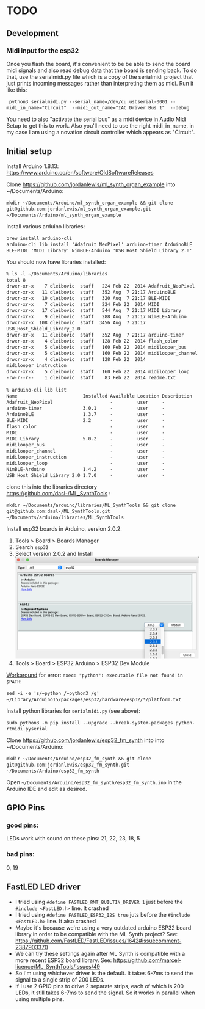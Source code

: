 # TODO

## Development

### Midi input for the esp32

Once you flash the board, it's convenient to be be able to send the board midi signals and also read debug data that the board is sending back. To do that, use the serialmidi.py file which is a copy of the serialmidi project that just prints incoming messages rather than interpreting them as midi. Run it like this:

```
 python3 serialmidi.py --serial_name=/dev/cu.usbserial-0001 --midi_in_name="Circuit"  --midi_out_name="IAC Driver Bus 1"  --debug
```

You need to also "activate the serial bus" as a midi device in Audio Midi Setup to get this to work. Also you'll need to use the right midi_in_name, in my case I am using a novation circuit controller which appears as "Circuit".

## Initial setup

Install Arduino 1.8.13: https://www.arduino.cc/en/software/OldSoftwareReleases

Clone https://github.com/jordanlewis/ml_synth_organ_example into ~/Documents/Arduino:
```
mkdir ~/Documents/Arduino/ml_synth_organ_example && git clone git@github.com:jordanlewis/ml_synth_organ_example.git ~/Documents/Arduino/ml_synth_organ_example
```

Install various arduino libraries:
```
brew install arduino-cli
arduino-cli lib install 'Adafruit NeoPixel' arduino-timer ArduinoBLE BLE-MIDI 'MIDI Library' NimBLE-Arduino 'USB Host Shield Library 2.0'
```

You should now have libraries installed:
```
% ls -l ~/Documents/Arduino/libraries
total 8
drwxr-xr-x    7 dleibovic  staff   224 Feb 22  2014 Adafruit_NeoPixel
drwxr-xr-x   11 dleibovic  staff   352 Aug  7 21:17 ArduinoBLE
drwxr-xr-x   10 dleibovic  staff   320 Aug  7 21:17 BLE-MIDI
drwxr-xr-x    7 dleibovic  staff   224 Feb 22  2014 MIDI
drwxr-xr-x   17 dleibovic  staff   544 Aug  7 21:17 MIDI_Library
drwxr-xr-x    9 dleibovic  staff   288 Aug  7 21:17 NimBLE-Arduino
drwxr-xr-x  108 dleibovic  staff  3456 Aug  7 21:17 USB_Host_Shield_Library_2.0
drwxr-xr-x   11 dleibovic  staff   352 Aug  7 21:17 arduino-timer
drwxr-xr-x    4 dleibovic  staff   128 Feb 22  2014 flash_color
drwxr-xr-x    5 dleibovic  staff   160 Feb 22  2014 midilooper_bus
drwxr-xr-x    5 dleibovic  staff   160 Feb 22  2014 midilooper_channel
drwxr-xr-x    4 dleibovic  staff   128 Feb 22  2014 midilooper_instruction
drwxr-xr-x    5 dleibovic  staff   160 Feb 22  2014 midilooper_loop
-rw-r--r--    1 dleibovic  staff    83 Feb 22  2014 readme.txt

% arduino-cli lib list
Name                        Installed Available Location Description
Adafruit_NeoPixel                     -         user     -
arduino-timer               3.0.1     -         user     -
ArduinoBLE                  1.3.7     -         user     -
BLE-MIDI                    2.2       -         user     -
flash_color                           -         user     -
MIDI                                  -         user     -
MIDI Library                5.0.2     -         user     -
midilooper_bus                        -         user     -
midilooper_channel                    -         user     -
midilooper_instruction                -         user     -
midilooper_loop                       -         user     -
NimBLE-Arduino              1.4.2     -         user     -
USB Host Shield Library 2.0 1.7.0     -         user     -
```

clone this into the libraries directory https://github.com/dasl-/ML_SynthTools :
```
mkdir ~/Documents/arduino/libraries/ML_SynthTools && git clone git@github.com:dasl-/ML_SynthTools.git ~/Documents/arduino/libraries/ML_SynthTools
```

Install esp32 boards in Arduino, version 2.0.2:
1. Tools > Board > Boards Manager
1. Search `esp32`
1. Select version 2.0.2 and Install <img src="docs/install_esp32_boards.png" width="700"/>
1. Tools > Board > ESP32 Arduino > ESP32 Dev Module

[Workaround](https://github.com/espressif/arduino-esp32/issues/4717#issuecomment-1070801525) for error: `exec: "python": executable file not found in $PATH`:
```
sed -i -e 's/=python /=python3 /g' ~/Library/Arduino15/packages/esp32/hardware/esp32/*/platform.txt
```

Install python libraries for `serialmidi.py` (see above):
```
sudo python3 -m pip install --upgrade --break-system-packages python-rtmidi pyserial
```

Clone https://github.com/jordanlewis/esp32_fm_synth into into ~/Documents/Arduino:
```
mkdir ~/Documents/Arduino/esp32_fm_synth && git clone git@github.com:jordanlewis/esp32_fm_synth.git ~/Documents/Arduino/esp32_fm_synth
```

Open `~/Documents/Arduino/esp32_fm_synth/esp32_fm_synth.ino` in the Arduino IDE and edit as desired.

## GPIO Pins
### good pins:
LEDs work with sound on these pins: 21, 22, 23, 18, 5

### bad pins:
0, 19

## FastLED LED driver
* I tried using `#define FASTLED_RMT_BUILTIN_DRIVER 1` just before the `#include <FastLED.h>` line. It crashed
* I tried using `#define FASTLED_ESP32_I2S true` juts before the `#include <FastLED.h>` line. It also crashed
* Maybe it's because we're using a very outdated arduino  ESP32 board library in order to be compatible with the ML Synth project? See: https://github.com/FastLED/FastLED/issues/1642#issuecomment-2387903370
* We can try these settings again after ML Synth is compatible with a more recent ESP32 board library. See: https://github.com/marcel-licence/ML_SynthTools/issues/49
* So I'm using whichever driver is the default. It takes 6-7ms to send the signal to a single strip of 200 LEDs.
* If I use 2 GPIO pins to drive 2 separate strips, each of which is 200 LEDs, it still takes 6-7ms to send the signal. So it works in parallel when using multiple pins.
